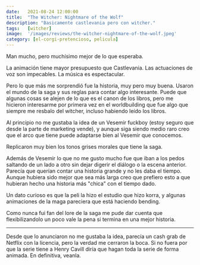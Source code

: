 ```yaml
---
date:   2021-08-24 12:00:00
title:  "The Witcher: Nightmare of the Wolf"
description: "Basicamente castlevania pero con witcher."
tags:   [witcher]
image:  '/images/reviews/the-witcher-nightmare-of-the-wolf.jpeg'
category: [el-corgi-pretencioso, pelicula]
---
```

Man mucho, pero muchísimo mejor de lo que esperaba.

La animación tiene mayor presupuesto que Castlevania. Las actuaciones de voz son impecables. La música es espectacular.

Pero lo que más me sorprendió fue la historia, muy pero muy buena. Usaron el mundo de la saga y sus reglas para contar algo interesante. Puede que algunas cosas se alejen de lo que es el canon de los libros, pero me hicieron interesarme por primera vez en el worldbuilding que fue algo que siempre me resbalo del witcher, incluso habiendo leído los libros.

Al principio no me gustaba la idea de un Vesemir fuckboy (estoy seguro que desde la parte de marketing vende), y aunque siga siendo medio raro creo que el arco que tiene puede adaptarse bien al Vesemir que conocemos.

Replicaron muy bien los tonos grises morales que tiene la saga.

Además de Vesemir lo que no me gusto mucho fue que iban a los pedos saltando de un lado a otro sin dejar digerir el diálogo o la escena anterior. Parecía que querían contar una historia grande y no les daba el tiempo. Aunque hubiera sido mejor que sea más larga creo que prefiero esto a que hubieran hecho una historia más "chica" con el tiempo dado.

Un dato curioso es que la peli la hizo el estudio que hizo korra, y algunas animaciones de la maga pareciera que está haciendo bending.

Como nunca fui fan del lore de la saga me pude dar cuenta que flexibilizandolo un poco vale la pena si termina en una mejor historia.
 
<hr>

Desde que lo anunciaron no me gustaba la idea, parecía un cash grab de Netflix con la licencia, pero la verdad me cerraron la boca. Si no fuera por que la serie tiene a Henry Cavill diría que hagan toda la serie de forma animada. En definitiva, veanla.

